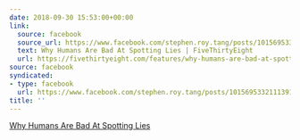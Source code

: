 ```yaml
---
date: 2018-09-30 15:53:00+00:00
link:
  source: facebook
  source_url: https://www.facebook.com/stephen.roy.tang/posts/10156953321113912
  text: Why Humans Are Bad At Spotting Lies | FiveThirtyEight
  url: https://fivethirtyeight.com/features/why-humans-are-bad-at-spotting-lies/
source: facebook
syndicated:
- type: facebook
  url: https://www.facebook.com/stephen.roy.tang/posts/10156953321113912
title: ''
---
```


[Why Humans Are Bad At Spotting Lies](?ex_cid=story-facebook)